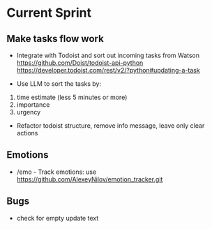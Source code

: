 # Current Sprint

## Make tasks flow work

* Integrate with Todoist and sort out incoming tasks from Watson
https://github.com/Doist/todoist-api-python
https://developer.todoist.com/rest/v2/?python#updating-a-task

* Use LLM to sort the tasks by:
1. time estimate (less 5 minutes or more)
2. importance
3. urgency

* Refactor todoist structure, remove info message, leave only clear actions

## Emotions
* /emo - Track emotions: use https://github.com/AlexeyNilov/emotion_tracker.git

## Bugs

* check for empty update text

